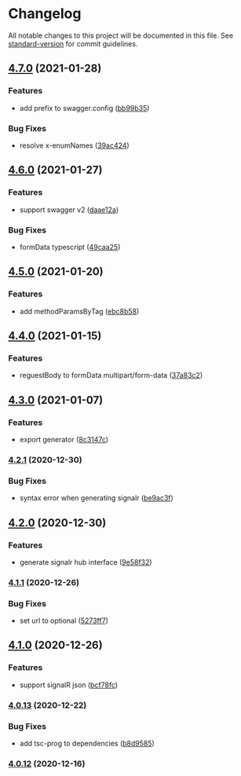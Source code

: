 # Changelog

All notable changes to this project will be documented in this file. See [standard-version](https://github.com/conventional-changelog/standard-version) for commit guidelines.

## [4.7.0](https://github.com/hosseinmd/swagger-typescript/compare/v4.6.0...v4.7.0) (2021-01-28)


### Features

* add prefix to swagger.config ([bb99b35](https://github.com/hosseinmd/swagger-typescript/commit/bb99b354db3865f2d7eb11b2d8c20ad8ce5f9ed9))


### Bug Fixes

* resolve x-enumNames ([39ac424](https://github.com/hosseinmd/swagger-typescript/commit/39ac424c125014919c6e4d36e715fa636c7c5365))

## [4.6.0](https://github.com/hosseinmd/swagger-typescript/compare/v4.5.0...v4.6.0) (2021-01-27)


### Features

* support swagger v2 ([daae12a](https://github.com/hosseinmd/swagger-typescript/commit/daae12a8f2fa22553cf628f9ea680a64e66e0f9f))


### Bug Fixes

* formData typescript ([49caa25](https://github.com/hosseinmd/swagger-typescript/commit/49caa25a46bda0407740b3cc5ab493d78ec92ff3))

## [4.5.0](https://github.com/hosseinmd/swagger-typescript/compare/v4.4.2...v4.5.0) (2021-01-20)


### Features

* add methodParamsByTag ([ebc8b58](https://github.com/hosseinmd/swagger-typescript/commit/ebc8b58416f8fcf3c7fd8b05ce4e5938f6bc689d))

## [4.4.0](https://github.com/hosseinmd/swagger-typescript/compare/v4.3.0...v4.4.0) (2021-01-15)


### Features

* reguestBody to formData multipart/form-data ([37a83c2](https://github.com/hosseinmd/swagger-typescript/commit/37a83c29ba6c3813b415a7f2536dbcb28189d43c))

## [4.3.0](https://github.com/hosseinmd/swagger-typescript/compare/v4.2.1...v4.3.0) (2021-01-07)


### Features

* export generator ([8c3147c](https://github.com/hosseinmd/swagger-typescript/commit/8c3147c2ce986d68b4c9fd7c40f14a2644a79ee1))

### [4.2.1](https://github.com/hosseinmd/swagger-typescript/compare/v4.2.0...v4.2.1) (2020-12-30)


### Bug Fixes

* syntax error when generating signalr ([be9ac3f](https://github.com/hosseinmd/swagger-typescript/commit/be9ac3feffc83e088cd18574234f10c1029bd83a))

## [4.2.0](https://github.com/hosseinmd/swagger-typescript/compare/v4.1.1...v4.2.0) (2020-12-30)


### Features

* generate signalr hub interface ([9e58f32](https://github.com/hosseinmd/swagger-typescript/commit/9e58f32884324944df7ea38cb580477aab628a63))

### [4.1.1](https://github.com/hosseinmd/swagger-typescript/compare/v4.1.0...v4.1.1) (2020-12-26)


### Bug Fixes

* set url to optional ([5273ff7](https://github.com/hosseinmd/swagger-typescript/commit/5273ff7aae0abe0dcf069a79b818e5d170302bba))

## [4.1.0](https://github.com/hosseinmd/swagger-typescript/compare/v4.0.13...v4.1.0) (2020-12-26)


### Features

* support signalR json ([bcf78fc](https://github.com/hosseinmd/swagger-typescript/commit/bcf78fc3f99fede3fefc8a492a4687f4d59c2748))

### [4.0.13](https://github.com/hosseinmd/swagger-typescript/compare/v4.0.12...v4.0.13) (2020-12-22)


### Bug Fixes

* add tsc-prog to dependencies ([b8d9585](https://github.com/hosseinmd/swagger-typescript/commit/b8d9585cdf7d54ce65f221b5862b7dd435364a33))

### [4.0.12](https://github.com/hosseinmd/swagger-typescript/compare/v4.0.10...v4.0.12) (2020-12-16)
